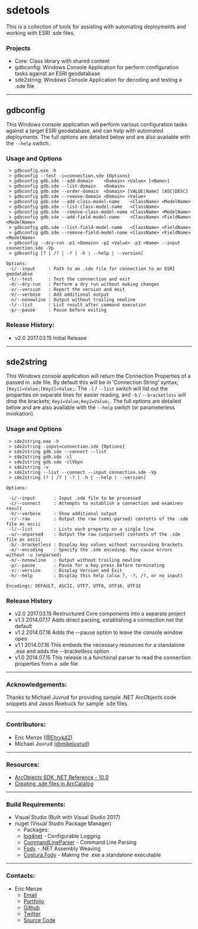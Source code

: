 sdetools
========

This is a collection of tools for assisting with automating deployments and working with ESRI .sde files.

### Projects

 - Core: Class library with shared content
 - gdbconfig: Windows Console Application for perform configuration tasks against an ESRI geodatabase
 - sde2string: Windows Console Application for decoding and testing a .sde file

---

## gdbconfig

This Windows console application will perform various configuration tasks against a target ESRI geodatabase, and can help with automated deployments. The full options are detailed below and are also available with the ``--help`` switch.

### Usage and Options

```
 > gdbconfig.exe -h
 > gdbconfig --test -i=connection.sde {Options}
 > gdbconfig gdb.sde --add-domain    <Domain> <Value> [<Name>]
 > gdbconfig gdb.sde --list-domain   <Domain>
 > gdbconfig gdb.sde --order-domain  <Domain> [VALUE|Name] [ASC|DESC]
 > gdbconfig gdb.sde --remove-domain <Domain> <Value>
 > gdbconfig gdb.sde --add-class-model-name    <ClassName> <ModelName>
 > gdbconfig gdb.sde --list-class-model-name   <ClassName>
 > gdbconfig gdb.sde --remove-class-model-name <ClassName> <ModelName>
 > gdbconfig gdb.sde --add-field-model-name    <ClassName> <FieldName> <ModelName>
 > gdbconfig gdb.sde --list-field-model-name   <ClassName> <FieldName>
 > gdbconfig gdb.sde --remove-field-model-name <ClassName> <FieldName> <ModelName>
 > gdbconfig --dry-run -p1 <Domain> -p2 <Value> -p3 <Name> --input connection.sde -Vp
 > gdbconfig [? | /? | -? | -h | --help | --version]

Options:
 -i/--input     : Path to an .sde file for connection to an ESRI geodatabse
 -t/--test      : Test the connnection and exit
 -d/--dry-run   : Perform a dry run without making changes
 -v/--version   : Report the version and exit
 -V/--verbose   : Add additional output
 -n/--nonewline : Output without trailing newline
 -l/--list      : List result after command execution
 -p/--pause     : Pause before exiting
```

### Release History:

  - v2.0 2017.03.15 Initial Release

---

## sde2string

This Windows console application will return the Connection Properties of a passed in .sde file. By default this will be in 'Connection String' syntax; ``[Key1]=Value;[Key2]=Value;``. The ``-l`` / ``--list`` switch will list out the properties on separate lines for easier reading, and ``-b`` / ``--bracketless`` will drop the brackets; ``Key1=Value;Key2=Value;``. The full options are detailed below and are also available with the ``--help`` switch (or parameterless invokation).

### Usage and Options

```
 > sde2string.exe -h
 > sde2string -input=connection.sde {Options}
 > sde2string gdb.sde --connect --list
 > sde2string gdb.sde -cl
 > sde2string gdb.sde -clVbpn
 > sde2string -v
 > sde2string --list --connect --input connection.sde -Vp
 > sde2string [? | /? | -? | -h | --help | --version]

Options:

 -i/--input       : Input .sde file to be processed
 -c/--connect     : Attempts to establish a connection and examines result
 -V/--verbose     : Show additional output
 -r/--raw         : Output the raw (semi-parsed) contents of the .sde file as ascii
 -l/--list        : Lists each property on a single line
 -u/--unparsed    : Output the raw (unparsed) contents of the .sde file as ascii
 -b/--bracketless : Display key values without surrounding brackets
 -e/--encoding    : Specify the .sde encoding. May cause errors without -u (unparsed)
 -n/--nonewline   : Output without trailing newline
 -p/--pause       : Pause for a key press before terminating
 -v/--version     : Display Version and Exit
 -h/--help        : Display this help (also ?, -?, /?, or no input)

Encodings: DEFAULT, ASCII, UTF7, UTF8, UTF16, UTF32
```

### Release History
  - v2.0 2017.03.15 Restructured Core components into a separate project
  - v1.3 2014.07.17 Adds direct parsing, establishing a connection not the default
  - v1.2 2014.07.16 Adds the --pause option to leave the console window open
  - v1.1 2014.07.16 This embeds the necessary resources for a standalone .exe and adds the --bracketless option
  - v1.0 2014.07.15 This release is a functional parser to read the connection properties from a .sde file

---

### Acknowledgements:

Thanks to Michael Juvrud for providing sample .NET ArcObjects code snippets and Jason Roebuck for sample .sde files.

---

### Contributors:

- Eric Menze ([@Ehryk42](https://twitter.com/Ehryk42))
- Michael Juvrud ([@mikejuvrud](https://twitter.com/mikejuvrud))

---

### Resources:

  - [ArcObjects SDK .NET Reference - 10.0](http://help.arcgis.com/en/sdk/10.0/arcobjects_net/componenthelp/index.html#/Overview/001m00000039000000/)
  - [Creating .sde files in ArcCatalog](http://resources.arcgis.com/en/help/main/10.1/index.html#//0017000000pt000000)

---

### Build Requirements:

  - Visual Studio (Built with Visual Studio 2017)
  - nuget (Visual Studio Package Manager)
    - Packages:
    - [log4net](https://www.nuget.org/packages/log4net/) - Configurable Logging
    - [CommandLineParser](https://www.nuget.org/packages/CommandLineParser/) - Command Line Parsing
    - [Fody](https://www.nuget.org/packages/Fody/) - .NET Assembly Weaving
    - [Costura.Fody](https://www.nuget.org/packages/Costura.Fody/) - Making the .exe a standalone executable

---

### Contacts:

 - Eric Menze
   - [Email](mailto:rhaistlin+gh@gmail.com)
   - [Portfolio](http://ericmenze.com)
   - [Github](https://github.com/Ehryk)
   - [Twitter](https://twitter.com/Ehryk42)
   - [Source Code](https://github.com/Ehryk/sde2string)
